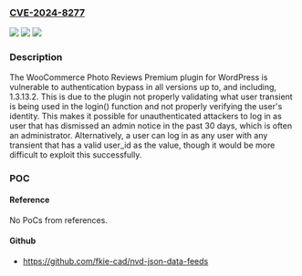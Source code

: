 ### [CVE-2024-8277](https://cve.mitre.org/cgi-bin/cvename.cgi?name=CVE-2024-8277)
![](https://img.shields.io/static/v1?label=Product&message=WooCommerce%20Photo%20Reviews%20Premium&color=blue)
![](https://img.shields.io/static/v1?label=Version&message=*%3C%3D%201.3.13.2%20&color=brighgreen)
![](https://img.shields.io/static/v1?label=Vulnerability&message=CWE-288%20Authentication%20Bypass%20Using%20an%20Alternate%20Path%20or%20Channel&color=brighgreen)

### Description

The WooCommerce Photo Reviews Premium plugin for WordPress is vulnerable to authentication bypass in all versions up to, and including, 1.3.13.2. This is due to the plugin not properly validating what user transient is being used in the login() function and not properly verifying the user's identity. This makes it possible for unauthenticated attackers to log in as user that has dismissed an admin notice in the past 30 days, which is often an administrator. Alternatively, a user can log in as any user with any transient that has a valid user_id as the value, though it would be more difficult to exploit this successfully.

### POC

#### Reference
No PoCs from references.

#### Github
- https://github.com/fkie-cad/nvd-json-data-feeds

